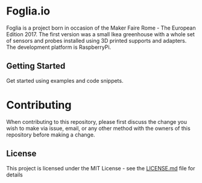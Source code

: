 # Foglia.io

Foglia is a project born in occasion of the Maker Faire Rome - The European Edition 2017. The first 
version was a small Ikea greenhouse with a whole set of sensors and probes installed using 3D printed 
supports and adapters. The development platform is RaspberryPi.

## Getting Started

Get started using examples and code snippets.

# Contributing

When contributing to this repository, please first discuss the change you wish to make via issue,
email, or any other method with the owners of this repository before making a change. 

## License

This project is licensed under the MIT License - see the [LICENSE.md](LICENSE.md) file for details